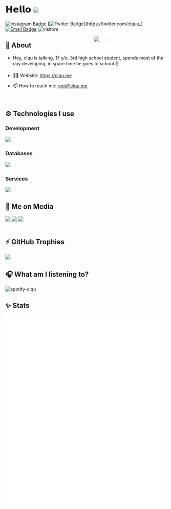 # 𝗛𝗲𝗹𝗹𝗼 <img src="https://user-images.githubusercontent.com/5679180/79618120-0daffb80-80be-11ea-819e-d2b0fa904d07.gif" width="27"> 

[![Instagram Badge](https://img.shields.io/badge/-Instagram-5851DB?style=flat-square&labelColor=5851DB&logo=instagram&logoColor=white&link=https://instagram.com/this.clqu)](https://instagram.com/notclqu)
[![Twitter Badge](https://img.shields.io/badge/-Twitter-1da1f2?style=flat-square&labelColor=1da1f2&logo=twitter&logoColor=white&link=https://twitter.com/clquu_)](https://twitter.com/clquu_)
[![Email Badge](https://img.shields.io/badge/-Email-c14438?style=flat-square&logo=Gmail&logoColor=white&link=mailto:me@clqu.live)](mailto:me@clqu.live)
![visitors](https://visitor-badge.laobi.icu/badge?page_id=clqu)

<img width="45%" align="right" src="https://github-readme-streak-stats.herokuapp.com/?user=clqu&theme=black-ice&hide_border=true&stroke=0000&background=0D1117">

<div align="left" width="100%">
   
## 🧐 About

- Hey, clqu is talking. 17 y/o, 3rd high school student, spends most of the day developing, in spare time he goes to school ✌

- 👨‍💻 Website: https://clqu.me
- 📫 How to reach me: root@clqu.me
  
<br />
   
## ⚙️ Technologies I use
   
### Development
<img src="https://skillicons.dev/icons?i=go,js,ts,java,py,php,html,css,sass,jquery,tailwind,bootstrap,materialui,nodejs,express,react,nextjs,gatsby,nestjs,alpinejs,webpack&theme=dark" />
</div>

### Databases
<img src="https://skillicons.dev/icons?i=sqlite,mysql,mongodb,prisma,firebase&theme=dark" />
</div>

### Services
<img src="https://skillicons.dev/icons?i=github,netlify,vercel,heroku&theme=dark" />
</div>

<br />

## 📱 Me on Media
<div>
   <a href="https://instagram.com/notclqu"><img src="https://skillicons.dev/icons?i=instagram&theme=dark" /></a>
   <a href="https://twitter.com/@notclqu"><img src="https://skillicons.dev/icons?i=twitter&theme=dark" /></a>
   <a href="https://discord.com/users/714451348212678658"><img src="https://skillicons.dev/icons?i=discord&theme=dark" /></a>
</div>


<br />

## ⚡ GitHub Trophies</h2>
<img src="https://github-profile-trophy.vercel.app/?username=clqu&theme=darkhub&no-frame=true&margin-w=15&margin-h=15" />

<br />

## 🎧 What am I listening to?
![spotify-clqu](https://spotify-github-profile.vercel.app/api/view?uid=31vdli3io7phafmn4q2drwteajzu&cover_image=true&theme=natemoo-re&show_offline=false&background_color=121212&bar_color=53b14f&bar_color_cover=false)

## ✨ Stats

<div width="100%">
<img src="https://github.com/clqu/github-stats/blob/master/generated/overview.svg#gh-dark-mode-only" />
<img src="https://github.com/clqu/github-stats/blob/master/generated/languages.svg#gh-dark-mode-only" />
</div>

<br />
<br />

